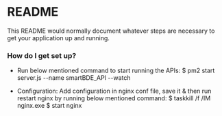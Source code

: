 # README #

This README would normally document whatever steps are necessary to get your application up and running.

### How do I get set up? ###

* Run below mentioned command to start running the APIs:
$ pm2 start server.js --name smartBDE_API --watch

* Configuration:
Add configuration in nginx conf file, save it & then run restart nginx by running below mentioned command:
$ taskkill /f /IM nginx.exe
$ start nginx
